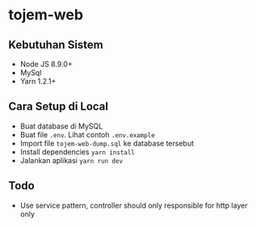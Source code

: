 # tojem-web

## Kebutuhan Sistem
- Node JS 8.9.0+
- MySql
- Yarn 1.2.1+

## Cara Setup di Local
- Buat database di MySQL
- Buat file `.env`. Lihat contoh `.env.example`
- Import file `tojem-web-dump.sql` ke database tersebut
- Install dependencies `yarn install`
- Jalankan aplikasi `yarn run dev`

## Todo
- Use service pattern, controller should only responsible for http layer only
